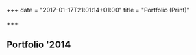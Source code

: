 +++
date = "2017-01-17T21:01:14+01:00"
title = "Portfolio (Print)"

+++

Portfolio '2014
--------------

<div data-configid="0/8181286" class="issuuembed"></div>
<script type="text/javascript" src="//e.issuu.com/embed.js" async="true"></script>
